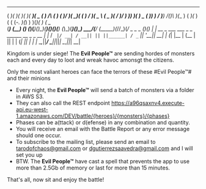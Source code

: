 
 ____  ____  _   _  ____  ____  ____    __    __      _  _  ____  _  _   ___  ____   _____  __  __  ___ 
( ___)(_  _)( )_( )( ___)(  _ \( ___)  /__\  (  )    ( )/ )(_  _)( \( ) / __)(  _ \ (  _  )(  \/  )/ __)
 )__)   )(   ) _ (  )__)  )   / )__)  /(__)\  )(__    )  (  _)(_  )  ( ( (_-. )(_) ) )(_)(  )    ( \__ \
(____) (__) (_) (_)(____)(_)\_)(____)(__)(__)(____)  (_)\_)(____)(_)\_) \___/(____/ (_____)(_/\/\_)(___/
	                   _  _                       _
	                  (_)(_)                     | |
	  __ _  ___   ___  _  _  ______   __ _  _ __ | |_
	 / _` |/ __| / __|| || ||______| / _` || '__|| __|
	| (_| |\__ \| (__ | || |        | (_| || |   | |_
	 \__,_||___/ \___||_||_|         \__,_||_|    \__|

Kingdom is under siege!
The **Evil People™** are sending hordes of monsters each and every day to loot and wreak havoc amonsgt the citizens.

Only the most valiant heroes can face the terrors of these #Evil People™# and their minions


- Every night, the **Evil People™** will send a batch of monsters via a folder in AWS S3.
- They can also call the REST endpoint https://a96qsaxnv4.execute-api.eu-west-1.amazonaws.com/DEV/battle/{heroes}/{monsters}/{phases}
- Phases can be a(ttack) or d(efense) in any combination and quantity.
- You will receive an email with the Battle Report or any error message should one occur.
- To subscribe to the mailing list, please send an email to tarodofchaos@gmail.com or dgutierrezsaavedra@gmail.com and I will set you up
- BTW. The **Evil People™** have cast a spell that prevents the app to use more than 2.5Gb of memory or last for more than 15 minutes.


That's all, now sit and enjoy the battle!
